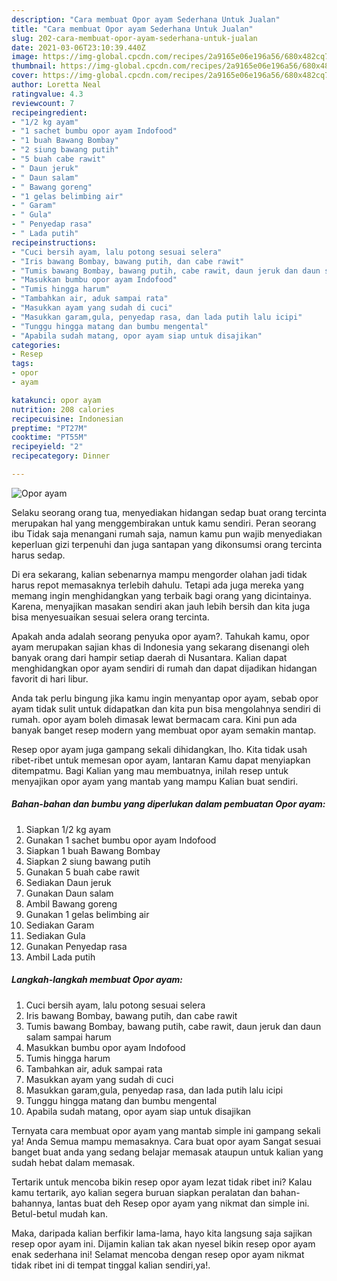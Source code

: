 ```yaml
---
description: "Cara membuat Opor ayam Sederhana Untuk Jualan"
title: "Cara membuat Opor ayam Sederhana Untuk Jualan"
slug: 202-cara-membuat-opor-ayam-sederhana-untuk-jualan
date: 2021-03-06T23:10:39.440Z
image: https://img-global.cpcdn.com/recipes/2a9165e06e196a56/680x482cq70/opor-ayam-foto-resep-utama.jpg
thumbnail: https://img-global.cpcdn.com/recipes/2a9165e06e196a56/680x482cq70/opor-ayam-foto-resep-utama.jpg
cover: https://img-global.cpcdn.com/recipes/2a9165e06e196a56/680x482cq70/opor-ayam-foto-resep-utama.jpg
author: Loretta Neal
ratingvalue: 4.3
reviewcount: 7
recipeingredient:
- "1/2 kg ayam"
- "1 sachet bumbu opor ayam Indofood"
- "1 buah Bawang Bombay"
- "2 siung bawang putih"
- "5 buah cabe rawit"
- " Daun jeruk"
- " Daun salam"
- " Bawang goreng"
- "1 gelas belimbing air"
- " Garam"
- " Gula"
- " Penyedap rasa"
- " Lada putih"
recipeinstructions:
- "Cuci bersih ayam, lalu potong sesuai selera"
- "Iris bawang Bombay, bawang putih, dan cabe rawit"
- "Tumis bawang Bombay, bawang putih, cabe rawit, daun jeruk dan daun salam sampai harum"
- "Masukkan bumbu opor ayam Indofood"
- "Tumis hingga harum"
- "Tambahkan air, aduk sampai rata"
- "Masukkan ayam yang sudah di cuci"
- "Masukkan garam,gula, penyedap rasa, dan lada putih lalu icipi"
- "Tunggu hingga matang dan bumbu mengental"
- "Apabila sudah matang, opor ayam siap untuk disajikan"
categories:
- Resep
tags:
- opor
- ayam

katakunci: opor ayam 
nutrition: 208 calories
recipecuisine: Indonesian
preptime: "PT27M"
cooktime: "PT55M"
recipeyield: "2"
recipecategory: Dinner

---
```



![Opor ayam](https://img-global.cpcdn.com/recipes/2a9165e06e196a56/680x482cq70/opor-ayam-foto-resep-utama.jpg)

Selaku seorang orang tua, menyediakan hidangan sedap buat orang tercinta merupakan hal yang menggembirakan untuk kamu sendiri. Peran seorang ibu Tidak saja menangani rumah saja, namun kamu pun wajib menyediakan keperluan gizi terpenuhi dan juga santapan yang dikonsumsi orang tercinta harus sedap.

Di era  sekarang, kalian sebenarnya mampu mengorder olahan jadi tidak harus repot memasaknya terlebih dahulu. Tetapi ada juga mereka yang memang ingin menghidangkan yang terbaik bagi orang yang dicintainya. Karena, menyajikan masakan sendiri akan jauh lebih bersih dan kita juga bisa menyesuaikan sesuai selera orang tercinta. 



Apakah anda adalah seorang penyuka opor ayam?. Tahukah kamu, opor ayam merupakan sajian khas di Indonesia yang sekarang disenangi oleh banyak orang dari hampir setiap daerah di Nusantara. Kalian dapat menghidangkan opor ayam sendiri di rumah dan dapat dijadikan hidangan favorit di hari libur.

Anda tak perlu bingung jika kamu ingin menyantap opor ayam, sebab opor ayam tidak sulit untuk didapatkan dan kita pun bisa mengolahnya sendiri di rumah. opor ayam boleh dimasak lewat bermacam cara. Kini pun ada banyak banget resep modern yang membuat opor ayam semakin mantap.

Resep opor ayam juga gampang sekali dihidangkan, lho. Kita tidak usah ribet-ribet untuk memesan opor ayam, lantaran Kamu dapat menyiapkan ditempatmu. Bagi Kalian yang mau membuatnya, inilah resep untuk menyajikan opor ayam yang mantab yang mampu Kalian buat sendiri.

<!--inarticleads1-->

##### Bahan-bahan dan bumbu yang diperlukan dalam pembuatan Opor ayam:

1. Siapkan 1/2 kg ayam
1. Gunakan 1 sachet bumbu opor ayam Indofood
1. Siapkan 1 buah Bawang Bombay
1. Siapkan 2 siung bawang putih
1. Gunakan 5 buah cabe rawit
1. Sediakan  Daun jeruk
1. Gunakan  Daun salam
1. Ambil  Bawang goreng
1. Gunakan 1 gelas belimbing air
1. Sediakan  Garam
1. Sediakan  Gula
1. Gunakan  Penyedap rasa
1. Ambil  Lada putih




<!--inarticleads2-->

##### Langkah-langkah membuat Opor ayam:

1. Cuci bersih ayam, lalu potong sesuai selera
1. Iris bawang Bombay, bawang putih, dan cabe rawit
1. Tumis bawang Bombay, bawang putih, cabe rawit, daun jeruk dan daun salam sampai harum
1. Masukkan bumbu opor ayam Indofood
1. Tumis hingga harum
1. Tambahkan air, aduk sampai rata
1. Masukkan ayam yang sudah di cuci
1. Masukkan garam,gula, penyedap rasa, dan lada putih lalu icipi
1. Tunggu hingga matang dan bumbu mengental
1. Apabila sudah matang, opor ayam siap untuk disajikan




Ternyata cara membuat opor ayam yang mantab simple ini gampang sekali ya! Anda Semua mampu memasaknya. Cara buat opor ayam Sangat sesuai banget buat anda yang sedang belajar memasak ataupun untuk kalian yang sudah hebat dalam memasak.

Tertarik untuk mencoba bikin resep opor ayam lezat tidak ribet ini? Kalau kamu tertarik, ayo kalian segera buruan siapkan peralatan dan bahan-bahannya, lantas buat deh Resep opor ayam yang nikmat dan simple ini. Betul-betul mudah kan. 

Maka, daripada kalian berfikir lama-lama, hayo kita langsung saja sajikan resep opor ayam ini. Dijamin kalian tak akan nyesel bikin resep opor ayam enak sederhana ini! Selamat mencoba dengan resep opor ayam nikmat tidak ribet ini di tempat tinggal kalian sendiri,ya!.

